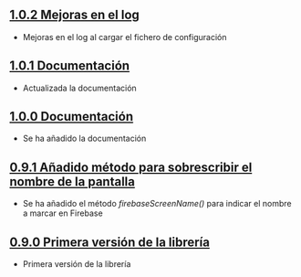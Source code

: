 ## [1.0.2 Mejoras en el log](https://github.com/SDOSLabs/SDOSFirebase/tree/v1.0.2)

- Mejoras en el log al cargar el fichero de configuración

## [1.0.1 Documentación](https://github.com/SDOSLabs/SDOSFirebase/tree/v1.0.1)

- Actualizada la documentación

## [1.0.0 Documentación](https://github.com/SDOSLabs/SDOSFirebase/tree/v1.0.0)

- Se ha añadido la documentación

## [0.9.1 Añadido método para sobrescribir el nombre de la pantalla](https://github.com/SDOSLabs/SDOSFirebase/tree/v0.9.1)

- Se ha añadido el método _firebaseScreenName()_ para indicar el nombre a marcar en Firebase

## [0.9.0 Primera versión de la librería](https://github.com/SDOSLabs/SDOSFirebase/tree/v0.9.0)

- Primera versión de la librería
